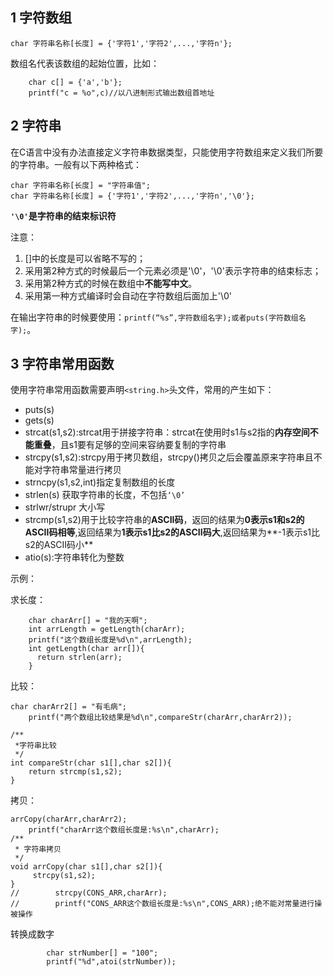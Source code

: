 ## 1 字符数组

    char 字符串名称[长度] = {'字符1','字符2',...,'字符n'};

数组名代表该数组的起始位置，比如：

```
    char c[] = {'a','b'};
    printf("c = %o",c)//以八进制形式输出数组首地址
```

## 2 字符串

在C语言中没有办法直接定义字符串数据类型，只能使用字符数组来定义我们所要的字符串。一般有以下两种格式：

    char 字符串名称[长度] = "字符串值";
    char 字符串名称[长度] = {'字符1','字符2',...,'字符n','\0'};

**`'\0'`是字符串的结束标识符**

注意：

1. []中的长度是可以省略不写的；
2. 采用第2种方式的时候最后一个元素必须是'\0'，'\0'表示字符串的结束标志；
3. 采用第2种方式的时候在数组中**不能写中文**。
4. 采用第一种方式编译时会自动在字符数组后面加上'\0'

在输出字符串的时候要使用：`printf(“%s”,字符数组名字);或者puts(字符数组名字);`。

## 3 字符串常用函数

使用字符串常用函数需要声明`<string.h>`头文件，常用的产生如下：

- puts(s)
- gets(s)
- strcat(s1,s2):strcat用于拼接字符串：strcat在使用时s1与s2指的**内存空间不能重叠**，且s1要有足够的空间来容纳要复制的字符串
- strcpy(s1,s2):strcpy用于拷贝数组，strcpy()拷贝之后会覆盖原来字符串且不能对字符串常量进行拷贝
- strncpy(s1,s2,int)指定复制数组的长度
- strlen(s) 获取字符串的长度，不包括`‘\0’`
- strlwr/strupr 大小写
- strcmp(s1,s2)用于比较字符串的**ASCII码**，返回的结果为**0表示s1和s2的ASCII码相等**,返回结果为**1表示s1比s2的ASCII码大**,返回结果为**-1表示s1比s2的ASCII码小**
- atio(s):字符串转化为整数

示例：

求长度：

        char charArr[] = "我的天啊";
        int arrLength = getLength(charArr);
        printf("这个数组长度是%d\n",arrLength);
        int getLength(char arr[]){
          return strlen(arr);
        }
比较：

    char charArr2[] = "有毛病";
        printf("两个数组比较结果是%d\n",compareStr(charArr,charArr2));

    /**
     *字符串比较
     */
    int compareStr(char s1[],char s2[]){
        return strcmp(s1,s2);
    }

拷贝：

    arrCopy(charArr,charArr2);
        printf("charArr这个数组长度是:%s\n",charArr);
    /**
     * 字符串拷贝
     */
    void arrCopy(char s1[],char s2[]){
         strcpy(s1,s2);
    }
    //        strcpy(CONS_ARR,charArr);
    //        printf("CONS_ARR这个数组长度是:%s\n",CONS_ARR);绝不能对常量进行操被操作

转换成数字

            char strNumber[] = "100";
            printf("%d",atoi(strNumber));



